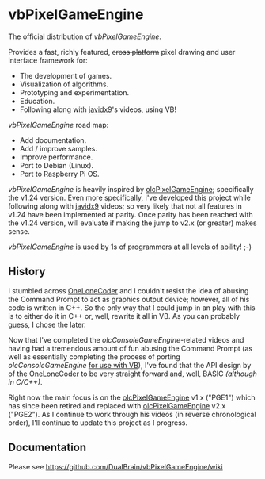 # vbPixelGameEngine

The official distribution of *vbPixelGameEngine*.

Provides a fast, richly featured, ~~cross platform~~ pixel drawing and user interface framework for:

- The development of games.
- Visualization of algorithms.
- Prototyping and experimentation.
- Education.
- Following along with [javidx9](https://www.youtube.com/@javidx9)'s videos, using VB!

*vbPixelGameEngine* road map:

- Add documentation.
- Add / improve samples.
- Improve performance.
- Port to Debian (Linux).
- Port to Raspberry Pi OS.

*vbPixelGameEngine* is heavily inspired by [olcPixelGameEngine](https://github.com/OneLoneCoder/olcPixelGameEngine); specifically the v1.24 version. Even more specifically, I've developed this project while following along with [javidx9](https://www.youtube.com/@javidx9) videos; so very likely that not all features in v1.24 have been implemented at parity. Once parity has been reached with the v1.24 version, will evaluate if making the jump to v2.x (or greater) makes sense.

*vbPixelGameEngine* is used by 1s of programmers at all levels of ability! ;-)

## History

I stumbled across [OneLoneCoder](https://github.com/OneLoneCoder) and I couldn't resist the idea of abusing the Command Prompt to act as graphics output device; however, all of his code is written in C++. So the only way that I could jump in an play with this is to either do it in C++ or, well, rewrite it all in VB. As you can probably guess, I chose the later.

Now that I've completed the *olcConsoleGameEngine*-related videos and having had a tremendous amount of fun abusing the Command Prompt (as well as essentially completing the process of porting *olcConsoleGameEngine* [for use with VB](https://github.com/DualBrain/vbConsoleGameEngine)), I've found that the API design by of the [OneLoneCoder](https://github.com/OneLoneCoder) to be very straight forward and, well, BASIC *(although in C/C++)*.

Right now the main focus is on the [olcPixelGameEngine](https://github.com/OneLoneCoder/olcPixelGameEngine) v1.x ("PGE1") which has since been retired and replaced with [olcPixelGameEngine](https://github.com/OneLoneCoder/olcPixelGameEngine) v2.x ("PGE2"). As I continue to work through his videos (in reverse chronological order), I'll continue to update this project as I progress.

## Documentation

Please see https://github.com/DualBrain/vbPixelGameEngine/wiki
